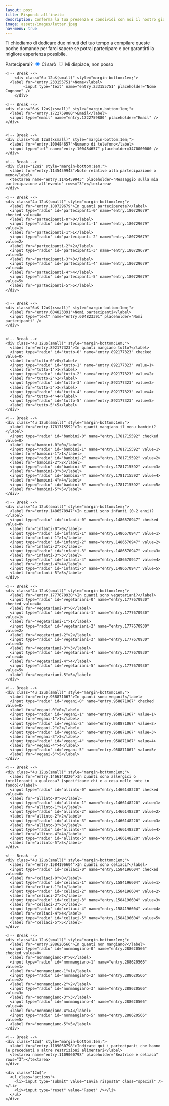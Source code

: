 ```yaml
---
layout: post
title: Rispondi all'invito
description: Conferma la tua presenza e condividi con noi il nostro giorno speciale
image: assets/images/letter.jpeg
nav-menu: true
---
```


Ti chiediamo di dedicare due minuti del tuo tempo a compilare queste poche domande per farci sapere se potrai partecipare e per garantirti la migliore esperienza possibile.

<form action="https://docs.google.com/forms/d/e/1FAIpQLSf9Aj3U5US2e1J3kWmEFwQKR0sBOFfGs6Hyia19MBiaQ6Dm0g/formResponse">
    <!-- Break -->
    <div class="4u 12u$(small)">
      <label for="entry.1381760183">Parteciperai?</label>
      <input type="radio" id="sì" name="entry.1381760183" checked value="Ci sarò">
      <label for="sì">Ci sarò</label>
      <input type="radio" id="no" name="entry.1381760183" value="Mi+dispiace,+non+posso">
      <label for="no">Mi dispiace, non posso</label>
    </div>

    <!-- Break -->
		<div class="6u 12u$(small)" style="margin-bottom:1em;">
      <label for="entry.233155751">Nome</label>
			<input type="text" name="entry.233155751" placeholder="Nome Cognome" />
		</div>
<!--
    <input type="radio" id="sì" name="entry.1381760183" value="Ci sarò">
    <label for="sì">Ci sarò</label>
    <input type="radio" id="no" name="entry.1381760183" value="Mi+dispiace,+non+posso">
    <label for="no">Mi dispiace, non posso</label>
    <label for="entry.233155751">Nome</label>
    <input type="text" name="entry.233155751" placeholder="Nome Cognome">-->

    <!-- Break -->
    <div class="6u$ 12u$(xsmall)" style="margin-bottom:1em;">
      <label for="entry.1722759880">Email</label>
      <input type="email" name="entry.1722759880" placeholder="Email" />
    </div>


    <!-- Break -->
    <div class="6u$ 12u$(xsmall)" style="margin-bottom:1em;">
      <label for="entry.100484657">Numero di telefono</label>
      <input type="tel" name="entry.100484657" placeholder=3470000000 />
    </div>

    <!-- Break -->
    <div class="12u$" style="margin-bottom:1em;">
      <label for="entry.1145459943">Note relative alla partecipazione o meno</label>
      <textarea name="entry.1145459943" placeholder="Messaggio sulla mia partecipazione all'evento" rows="3"></textarea>
    </div>

    <!-- Break -->
    <div class="4u 12u$(small)" style="margin-bottom:1em;">
      <label for="entry.180729679">In quanti parteciperete?</label>
      <input type="radio" id="partecipanti-0" name="entry.180729679" checked value=0>
      <label for="partecipanti-0">0</label>
      <input type="radio" id="partecipanti-1" name="entry.180729679" value=1>
      <label for="partecipanti-1">1</label>
      <input type="radio" id="partecipanti-2" name="entry.180729679" value=2>
      <label for="partecipanti-2">2</label>
      <input type="radio" id="partecipanti-3" name="entry.180729679" value=3>
      <label for="partecipanti-3">3</label>
      <input type="radio" id="partecipanti-4" name="entry.180729679" value=4>
      <label for="partecipanti-4">4</label>
      <input type="radio" id="partecipanti-5" name="entry.180729679" value=5>
      <label for="partecipanti-5">5</label>
    </div>


    <!-- Break -->
    <div class="6u$ 12u$(xsmall)" style="margin-bottom:1em;">
      <label for="entry.604823391">Nomi partecipanti</label>
      <input type="text" name="entry.604823391" placeholder="Nomi partecipanti" />
    </div>


    <!-- Break -->
    <div class="4u 12u$(small)" style="margin-bottom:1em;">
      <label for="entry.892177323">In quanti mangiano tutto?</label>
      <input type="radio" id="tutto-0" name="entry.892177323" checked value=0>
      <label for="tutto-0">0</label>
      <input type="radio" id="tutto-1" name="entry.892177323" value=1>
      <label for="tutto-1">1</label>
      <input type="radio" id="tutto-2" name="entry.892177323" value=2>
      <label for="tutto-2">2</label>
      <input type="radio" id="tutto-3" name="entry.892177323" value=3>
      <label for="tutto-3">3</label>
      <input type="radio" id="tutto-4" name="entry.892177323" value=4>
      <label for="tutto-4">4</label>
      <input type="radio" id="tutto-5" name="entry.892177323" value=5>
      <label for="tutto-5">5</label>
    </div>

    <!-- Break -->
    <div class="4u 12u$(small)" style="margin-bottom:1em;">
      <label for="entry.1781715592">In quanti mangiano il menu bambini?</label>
      <input type="radio" id="bambini-0" name="entry.1781715592" checked value=0>
      <label for="bambini-0">0</label>
      <input type="radio" id="bambini-1" name="entry.1781715592" value=1>
      <label for="bambini-1">1</label>
      <input type="radio" id="bambini-2" name="entry.1781715592" value=2>
      <label for="bambini-2">2</label>
      <input type="radio" id="bambini-3" name="entry.1781715592" value=3>
      <label for="bambini-3">3</label>
      <input type="radio" id="bambini-4" name="entry.1781715592" value=4>
      <label for="bambini-4">4</label>
      <input type="radio" id="bambini-5" name="entry.1781715592" value=5>
      <label for="bambini-5">5</label>
    </div>

    <!-- Break -->
    <div class="4u 12u$(small)" style="margin-bottom:1em;">
      <label for="entry.1486570947">In quanti sono infanti (0-2 anni)?</label>
      <input type="radio" id="infanti-0" name="entry.1486570947" checked value=0>
      <label for="infanti-0">0</label>
      <input type="radio" id="infanti-1" name="entry.1486570947" value=1>
      <label for="infanti-1">1</label>
      <input type="radio" id="infanti-2" name="entry.1486570947" value=2>
      <label for="infanti-2">2</label>
      <input type="radio" id="infanti-3" name="entry.1486570947" value=3>
      <label for="infanti-3">3</label>
      <input type="radio" id="infanti-4" name="entry.1486570947" value=4>
      <label for="infanti-4">4</label>
      <input type="radio" id="infanti-5" name="entry.1486570947" value=5>
      <label for="infanti-5">5</label>
    </div>

    <!-- Break -->
    <div class="4u 12u$(small)" style="margin-bottom:1em;">
      <label for="entry.1777670930">In quanti sono vegetariani?</label>
      <input type="radio" id="vegetariani-0" name="entry.1777670930" checked value=0>
      <label for="vegetariani-0">0</label>
      <input type="radio" id="vegetariani-1" name="entry.1777670930" value=1>
      <label for="vegetariani-1">1</label>
      <input type="radio" id="vegetariani-2" name="entry.1777670930" value=2>
      <label for="vegetariani-2">2</label>
      <input type="radio" id="vegetariani-3" name="entry.1777670930" value=3>
      <label for="vegetariani-3">3</label>
      <input type="radio" id="vegetariani-4" name="entry.1777670930" value=4>
      <label for="vegetariani-4">4</label>
      <input type="radio" id="vegetariani-5" name="entry.1777670930" value=5>
      <label for="vegetariani-5">5</label>
    </div>

    <!-- Break -->
    <div class="4u 12u$(small)" style="margin-bottom:1em;">
      <label for="entry.958871067">In quanti sono vegani?</label>
      <input type="radio" id="vegani-0" name="entry.958871067" checked value=0>
      <label for="vegani-0">0</label>
      <input type="radio" id="vegani-1" name="entry.958871067" value=1>
      <label for="vegani-1">1</label>
      <input type="radio" id="vegani-2" name="entry.958871067" value=2>
      <label for="vegani-2">2</label>
      <input type="radio" id="vegani-3" name="entry.958871067" value=3>
      <label for="vegani-3">3</label>
      <input type="radio" id="vegani-4" name="entry.958871067" value=4>
      <label for="vegani-4">4</label>
      <input type="radio" id="vegani-5" name="entry.958871067" value=5>
      <label for="vegani-5">5</label>
    </div>

    <!-- Break -->
    <div class="4u 12u$(small)" style="margin-bottom:1em;">
      <label for="entry.1466148220">In quanti sono allergici o intolleranti a qualcosa? (specificare chi e a cosa nelle note in fondo)</label>
      <input type="radio" id="allinto-0" name="entry.1466148220" checked value=0>
      <label for="allinto-0">0</label>
      <input type="radio" id="allinto-1" name="entry.1466148220" value=1>
      <label for="allinto-1">1</label>
      <input type="radio" id="allinto-2" name="entry.1466148220" value=2>
      <label for="allinto-2">2</label>
      <input type="radio" id="allinto-3" name="entry.1466148220" value=3>
      <label for="allinto-3">3</label>
      <input type="radio" id="allinto-4" name="entry.1466148220" value=4>
      <label for="allinto-4">4</label>
      <input type="radio" id="allinto-5" name="entry.1466148220" value=5>
      <label for="allinto-5">5</label>
    </div>

    <!-- Break -->
    <div class="4u 12u$(small)" style="margin-bottom:1em;">
      <label for="entry.1584196604">In quanti sono celiaci?</label>
      <input type="radio" id="celiaci-0" name="entry.1584196604" checked value=0>
      <label for="celiaci-0">0</label>
      <input type="radio" id="celiaci-1" name="entry.1584196604" value=1>
      <label for="celiaci-1">1</label>
      <input type="radio" id="celiaci-2" name="entry.1584196604" value=2>
      <label for="celiaci-2">2</label>
      <input type="radio" id="celiaci-3" name="entry.1584196604" value=3>
      <label for="celiaci-3">3</label>
      <input type="radio" id="celiaci-4" name="entry.1584196604" value=4>
      <label for="celiaci-4">4</label>
      <input type="radio" id="celiaci-5" name="entry.1584196604" value=5>
      <label for="celiaci-5">5</label>
    </div>

    <!-- Break -->
    <div class="4u 12u$(small)" style="margin-bottom:1em;">
      <label for="entry.288620566">In quanti non mangiano?</label>
      <input type="radio" id="nonmangiano-0" name="entry.288620566" checked value=0>
      <label for="nonmangiano-0">0</label>
      <input type="radio" id="nonmangiano-1" name="entry.288620566" value=1>
      <label for="nonmangiano-1">1</label>
      <input type="radio" id="nonmangiano-2" name="entry.288620566" value=2>
      <label for="nonmangiano-2">2</label>
      <input type="radio" id="nonmangiano-3" name="entry.288620566" value=3>
      <label for="nonmangiano-3">3</label>
      <input type="radio" id="nonmangiano-4" name="entry.288620566" value=4>
      <label for="nonmangiano-4">4</label>
      <input type="radio" id="nonmangiano-5" name="entry.288620566" value=5>
      <label for="nonmangiano-5">5</label>
    </div>

    <!-- Break -->
    <div class="12u$" style="margin-bottom:1em;">
      <label for="entry.1109060798">Indicate qui i partecipanti che hanno le precedenti o altre restrizioni alimentari</label>
      <textarea name="entry.1109060798" placeholder="Beatrice è celiaca" rows="3"></textarea>
    </div>

    <div class="12u$">
      <ul class="actions">
        <li><input type="submit" value="Invia risposta" class="special" /></li>
        <li><input type="reset" value="Reset" /></li>
      </ul>
    </div>

</form>
